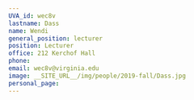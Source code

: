 ```yaml
---
UVA_id: wec8v
lastname: Dass
name: Wendi
general_position: lecturer
position: Lecturer
office: 212 Kerchof Hall
phone: 
email: wec8v@virginia.edu
image: __SITE_URL__/img/people/2019-fall/Dass.jpg
personal_page:
---
```

